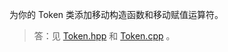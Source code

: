 为你的 Token 类添加移动构造函数和移动赋值运算符。

> 答：见 [Token.hpp](../../lib/Token.hpp) 和 [Token.cpp](../../lib/Token.cpp) 。
